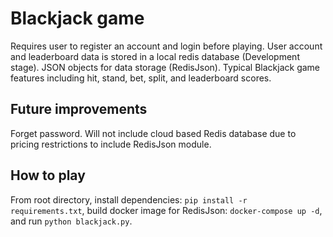 # Blackjack game

Requires user to register an account and login before playing. User account and leaderboard data is stored in a local redis database (Development stage).
JSON objects for data storage (RedisJson).
Typical Blackjack game features including hit, stand, bet, split, and leaderboard scores.

## Future improvements

Forget password.
Will not include cloud based Redis database due to pricing restrictions to include RedisJson module.

## How to play

From root directory, install dependencies: `pip install -r requirements.txt`, build docker image for RedisJson: `docker-compose up -d`, and run `python blackjack.py`.
